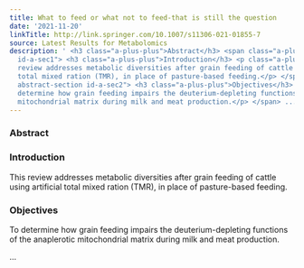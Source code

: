 ```yaml
---
title: What to feed or what not to feed-that is still the question
date: '2021-11-20'
linkTitle: http://link.springer.com/10.1007/s11306-021-01855-7
source: Latest Results for Metabolomics
description: ' <h3 class="a-plus-plus">Abstract</h3> <span class="a-plus-plus abstract-section
  id-a-sec1"> <h3 class="a-plus-plus">Introduction</h3> <p class="a-plus-plus">This
  review addresses metabolic diversities after grain feeding of cattle using artificial
  total mixed ration (TMR), in place of pasture-based feeding.</p> </span> <span class="a-plus-plus
  abstract-section id-a-sec2"> <h3 class="a-plus-plus">Objectives</h3> <p class="a-plus-plus">To
  determine how grain feeding impairs the deuterium-depleting functions of the anaplerotic
  mitochondrial matrix during milk and meat production.</p> </span> ...'
---
```

 <h3 class="a-plus-plus">Abstract</h3> <span class="a-plus-plus abstract-section id-a-sec1"> <h3 class="a-plus-plus">Introduction</h3> <p class="a-plus-plus">This review addresses metabolic diversities after grain feeding of cattle using artificial total mixed ration (TMR), in place of pasture-based feeding.</p> </span> <span class="a-plus-plus abstract-section id-a-sec2"> <h3 class="a-plus-plus">Objectives</h3> <p class="a-plus-plus">To determine how grain feeding impairs the deuterium-depleting functions of the anaplerotic mitochondrial matrix during milk and meat production.</p> </span> ...